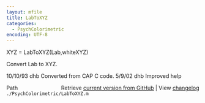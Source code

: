 ```yaml
---
layout: mfile
title: LabToXYZ
categories:
  - PsychColorimetric
encoding: UTF-8
---
```


XYZ = LabToXYZ(Lab,whiteXYZ)

Convert Lab to XYZ.

10/10/93    dhb   Converted from CAP C code.
5/9/02      dhb   Improved help


<div class="code_header" style="text-align:right;">
  <span style="float:left;">Path&nbsp;&nbsp;</span> <span class="counter">Retrieve <a href=
  "https://raw.github.com/Psychtoolbox-3/Psychtoolbox-3/beta/./PsychColorimetric/LabToXYZ.m">current version from GitHub</a> | View <a href=
  "https://github.com/Psychtoolbox-3/Psychtoolbox-3/commits/beta/./PsychColorimetric/LabToXYZ.m">changelog</a></span>
</div>
<div class="code">
  <code>./PsychColorimetric/LabToXYZ.m</code>
</div>
